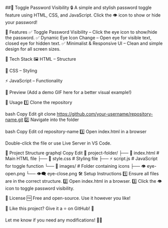 ##🚀 Toggle Password Visibility
🔒 A simple and stylish password toggle feature using HTML, CSS, and JavaScript. Click the 👁️ icon to show or hide your password!

🌟 Features
✅ Toggle Password Visibility – Click the eye icon to show/hide the password.
✅ Dynamic Eye Icon Change – Open eye for visible text, closed eye for hidden text.
✅ Minimalist & Responsive UI – Clean and simple design for all screen sizes.

🎨 Tech Stack
🖼 HTML – Structure

🎨 CSS – Styling

⚡ JavaScript – Functionality

📸 Preview
(Add a demo GIF here for a better visual example!)

🚀 Usage
1️⃣ Clone the repository

bash
Copy
Edit
git clone https://github.com/your-username/repository-name.git
2️⃣ Navigate into the folder

bash
Copy
Edit
cd repository-name
3️⃣ Open index.html in a browser

Double-click the file or use Live Server in VS Code.

📁 Project Structure
graphql
Copy
Edit
📂 project-folder/
├── 📜 index.html   # Main HTML file
├── 🎨 style.css    # Styling file
├── ⚡ script.js     # JavaScript for toggle function
└── 📁 images/      # Folder containing icons
    ├── 👁️ eye-open.png
    └── 👁️‍🗨️ eye-close.png
🛠️ Setup Instructions
1️⃣ Ensure all files are in the correct structure.
2️⃣ Open index.html in a browser.
3️⃣ Click the 👁️ icon to toggle password visibility.

📜 License
🆓 Free and open-source. Use it however you like!

🎯 Like this project? Give it a ⭐ on GitHub! 🚀

Let me know if you need any modifications! 🎨🔥
